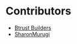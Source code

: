# Contributors
 - [Btrust Builders](https://github.com/btrust-builders)
 - [SharonMurugi](https://github.com/SharonMurugi)